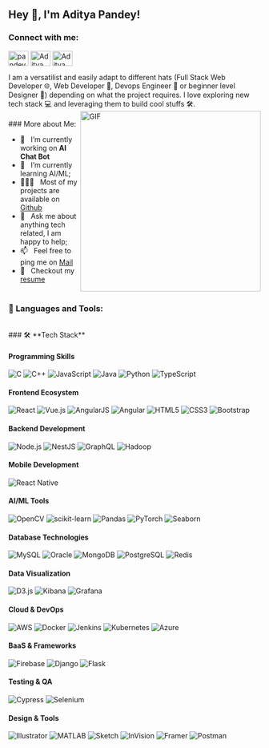  ## Hey 👋, I'm Aditya Pandey!
<h3 align="left">Connect with me:</h3>
<p align="left">
<a href="https://twitter.com/pandeyaditya225" target="blank"><img align="center" src="https://raw.githubusercontent.com/rahuldkjain/github-profile-readme-generator/master/src/images/icons/Social/twitter.svg" alt="pandeyaditya002" height="30" width="40" /></a>
<a href="https://www.linkedin.com/in/aditya-pandey-45159b205/" target="blank"><img align="center" src="https://raw.githubusercontent.com/rahuldkjain/github-profile-readme-generator/master/src/images/icons/Social/linked-in-alt.svg" alt="Aditya pandey" height="30" width="40" /></a>
<a href="https://www.instagram.com/pandeyaditya0721/?igsh=eDFtMHBnczUzYWY2" target="blank"><img align="center" src="https://raw.githubusercontent.com/rahuldkjain/github-profile-readme-generator/master/src/images/icons/Social/instagram.svg" alt="Aditya pandey" height="30" width="40" /></a>
</p>
I am a versatilist and easily adapt to different hats (Full Stack Web Developer 🌐, Web Developer 📱, Devops Engineer 🤖 or beginner level Designer 🎨) depending on what the project requires. I love exploring new tech stack 💻 and leveraging them to build cool stuffs 🛠️. 
<br/>
<img align="right" alt="GIF" src="https://raw.githubusercontent.com/rahul-jha98/rahul-jha98/main/techstack.gif" width="360px"/>
<br/>
###  More about Me:

- 🔭 &nbsp; I’m currently working on **AI Chat Bot**
- 🌱 &nbsp; I’m currently learning AI/ML; 
- 👨🏻‍💻 &nbsp; Most of my projects are available on [Github](https://github.com/pandeyaditya0002)
- 💬 &nbsp; Ask me about anything tech related, I am happy to help;
- 📫 &nbsp; Feel free to ping me on [Mail](pandeyaditya225@gmail.com)
- 📝 &nbsp; Checkout my [resume](https://drive.google.com/drive/u/0/folders/1EBPJcH74VbKhbPEy2oTId0MeAOxjCbkg)<br><br>

### 🔨 Languages and Tools:
<br>
### 🛠️ **Tech Stack**

#### **Programming Skills**
![C](https://img.shields.io/badge/-C-A8B9CC?logo=c&logoColor=white&style=for-the-badge)
![C++](https://img.shields.io/badge/-C++-00599C?logo=c%2B%2B&logoColor=white&style=for-the-badge)
![JavaScript](https://img.shields.io/badge/-JavaScript-F7DF1E?logo=javascript&logoColor=black&style=for-the-badge)
![Java](https://img.shields.io/badge/-Java-007396?logo=java&logoColor=white&style=for-the-badge)
![Python](https://img.shields.io/badge/-Python-3776AB?logo=python&logoColor=white&style=for-the-badge)
![TypeScript](https://img.shields.io/badge/-TypeScript-3178C6?logo=typescript&logoColor=white&style=for-the-badge)

#### **Frontend Ecosystem**
![React](https://img.shields.io/badge/-React-61DAFB?logo=react&logoColor=black&style=for-the-badge)
![Vue.js](https://img.shields.io/badge/-Vue.js-4FC08D?logo=vue.js&logoColor=white&style=for-the-badge)
![AngularJS](https://img.shields.io/badge/-AngularJS-E23237?logo=angularjs&logoColor=white&style=for-the-badge)
![Angular](https://img.shields.io/badge/-Angular-DD0031?logo=angular&logoColor=white&style=for-the-badge)
![HTML5](https://img.shields.io/badge/-HTML5-E34F26?logo=html5&logoColor=white&style=for-the-badge)
![CSS3](https://img.shields.io/badge/-CSS3-1572B6?logo=css3&logoColor=white&style=for-the-badge)
![Bootstrap](https://img.shields.io/badge/-Bootstrap-7952B3?logo=bootstrap&logoColor=white&style=for-the-badge)

#### **Backend Development**
![Node.js](https://img.shields.io/badge/-Node.js-339933?logo=node.js&logoColor=white&style=for-the-badge)
![NestJS](https://img.shields.io/badge/-NestJS-E0234E?logo=nestjs&logoColor=white&style=for-the-badge)
![GraphQL](https://img.shields.io/badge/-GraphQL-E10098?logo=graphql&logoColor=white&style=for-the-badge)
![Hadoop](https://img.shields.io/badge/-Hadoop-66CCFF?logo=apache-hadoop&logoColor=black&style=for-the-badge)

#### **Mobile Development**
![React Native](https://img.shields.io/badge/-React_Native-61DAFB?logo=react&logoColor=black&style=for-the-badge)

#### **AI/ML Tools**
![OpenCV](https://img.shields.io/badge/-OpenCV-5C3EE8?logo=opencv&logoColor=white&style=for-the-badge)
![scikit-learn](https://img.shields.io/badge/-scikit_learn-F7931E?logo=scikit-learn&logoColor=white&style=for-the-badge)
![Pandas](https://img.shields.io/badge/-Pandas-150458?logo=pandas&logoColor=white&style=for-the-badge)
![PyTorch](https://img.shields.io/badge/-PyTorch-EE4C2C?logo=pytorch&logoColor=white&style=for-the-badge)
![Seaborn](https://img.shields.io/badge/-Seaborn-29BEB0?logo=seaborn&logoColor=white&style=for-the-badge)

#### **Database Technologies**
![MySQL](https://img.shields.io/badge/-MySQL-4479A1?logo=mysql&logoColor=white&style=for-the-badge)
![Oracle](https://img.shields.io/badge/-Oracle-F80000?logo=oracle&logoColor=white&style=for-the-badge)
![MongoDB](https://img.shields.io/badge/-MongoDB-47A248?logo=mongodb&logoColor=white&style=for-the-badge)
![PostgreSQL](https://img.shields.io/badge/-PostgreSQL-4169E1?logo=postgresql&logoColor=white&style=for-the-badge)
![Redis](https://img.shields.io/badge/-Redis-DC382D?logo=redis&logoColor=white&style=for-the-badge)

#### **Data Visualization**
![D3.js](https://img.shields.io/badge/-D3.js-F9A03C?logo=d3.js&logoColor=white&style=for-the-badge)
![Kibana](https://img.shields.io/badge/-Kibana-005571?logo=kibana&logoColor=white&style=for-the-badge)
![Grafana](https://img.shields.io/badge/-Grafana-F46800?logo=grafana&logoColor=white&style=for-the-badge)

#### **Cloud & DevOps**
![AWS](https://img.shields.io/badge/-AWS-232F3E?logo=amazon-aws&logoColor=white&style=for-the-badge)
![Docker](https://img.shields.io/badge/-Docker-2496ED?logo=docker&logoColor=white&style=for-the-badge)
![Jenkins](https://img.shields.io/badge/-Jenkins-D24939?logo=jenkins&logoColor=white&style=for-the-badge)
![Kubernetes](https://img.shields.io/badge/-Kubernetes-326CE5?logo=kubernetes&logoColor=white&style=for-the-badge)
![Azure](https://img.shields.io/badge/-Azure-0089D6?logo=microsoft-azure&logoColor=white&style=for-the-badge)

#### **BaaS & Frameworks**
![Firebase](https://img.shields.io/badge/-Firebase-FFCA28?logo=firebase&logoColor=black&style=for-the-badge)
![Django](https://img.shields.io/badge/-Django-092E20?logo=django&logoColor=white&style=for-the-badge)
![Flask](https://img.shields.io/badge/-Flask-000000?logo=flask&logoColor=white&style=for-the-badge)

#### **Testing & QA**
![Cypress](https://img.shields.io/badge/-Cypress-17202C?logo=cypress&logoColor=white&style=for-the-badge)
![Selenium](https://img.shields.io/badge/-Selenium-43B02A?logo=selenium&logoColor=white&style=for-the-badge)

#### **Design & Tools**
![Illustrator](https://img.shields.io/badge/-Illustrator-FF9A00?logo=adobe-illustrator&logoColor=white&style=for-the-badge)
![MATLAB](https://img.shields.io/badge/-MATLAB-0076A8?logo=mathworks&logoColor=white&style=for-the-badge)
![Sketch](https://img.shields.io/badge/-Sketch-F7B500?logo=sketch&logoColor=black&style=for-the-badge)
![InVision](https://img.shields.io/badge/-InVision-FF3366?logo=invision&logoColor=white&style=for-the-badge)
![Framer](https://img.shields.io/badge/-Framer-0055FF?logo=framer&logoColor=white&style=for-the-badge)
![Postman](https://img.shields.io/badge/-Postman-FF6C37?logo=postman&logoColor=white&style=for-the-badge)

<br>
